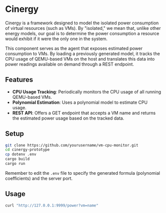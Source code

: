 # Cinergy

Cinergy is a framework designed to model the isolated power consumption of virtual resources (such as VMs). By "isolated," we mean that, unlike other energy models, our goal is to determine the power consumption a resource would exhibit if it were the only one in the system.

This component serves as the agent that exposes estimated power consumption to VMs. By loading a previously generated model, it tracks the CPU usage of QEMU-based VMs on the host and translates this data into power readings available on demand through a REST endpoint.

## Features

- **CPU Usage Tracking**: Periodically monitors the CPU usage of all running QEMU-based VMs.
- **Polynomial Estimation**: Uses a polynomial model to estimate CPU usage.
- **REST API**: Offers a GET endpoint that accepts a VM name and returns the estimated power usage based on the tracked data.

## Setup

```bash
git clone https://github.com/yourusername/vm-cpu-monitor.git
cd cinergy-prototype
cp dotenv .env
cargo build
cargo run
```
Remember to edit the ```.env``` file to specify the generated formula (polynomial coefficients) and the server port.

## Usage

```bash
curl "http://127.0.0.1:9999/power?vm=name"
```
